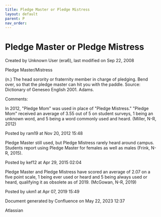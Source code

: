 ```yaml
---
title: Pledge Master or Pledge Mistress
layout: default
parent: P
nav_order:
---
```


# Pledge Master or Pledge Mistress

Created by  Unknown User (era6), last modified on Sep 22, 2008

Pledge Master/Mistress

(n.) The head sorority or fraternity member in charge of pledging. Bend over, so that the pledge master can hit you with the paddle. Source: Dictionary of Geneseo English 2001. Adams.

Comments:

In 2012, &quot;Pledge Mom&quot; was used in place of &quot;Pledge Mistress.&quot; &quot;Pledge Mom&quot; received an average of 3.55 out of 5 on student surveys, 1 being an unknown word, and 5 being a word commonly used and heard. (Miller, N-R, 2012)

Posted by ram19 at Nov 20, 2012 15:48

Pledge Master still used, but Pledge Mistress rarely heard around campus. Students report using Pledge Master for females as well as males (Frink, N-R, 2015).

Posted by kef12 at Apr 29, 2015 02:04

Pledge Master and Pledge Mistress have scored an average of 2.07 on a five point scale, 1 being ever used or heard and 5 being always used or heard, qualifying it as obsolete as of 2019. (McGowan, N-R, 2019)

Posted by ukm1 at Apr 07, 2019 15:49

Document generated by Confluence on May 22, 2023 12:37

Atlassian
